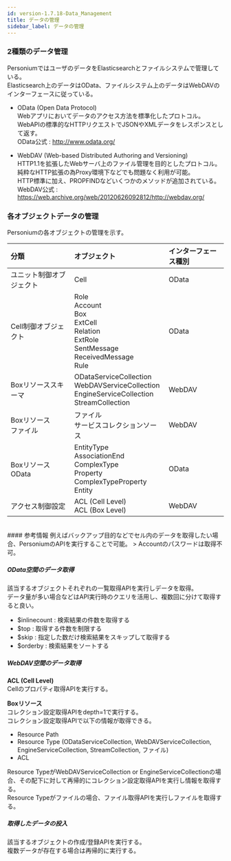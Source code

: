 ```yaml
---
id: version-1.7.18-Data_Management
title: データの管理
sidebar_label: データの管理
---
```

### 2種類のデータ管理
PersoniumではユーザのデータをElasticsearchとファイルシステムで管理している。<br>Elasticsearch上のデータはOData、ファイルシステム上のデータはWebDAVのインターフェースに従っている。

* OData (Open Data Protocol)<br>Webアプリにおいてデータのアクセス方法を標準化したプロトコル。<br>WebAPIの標準的なHTTPリクエストでJSONやXMLデータをレスポンスとして返す。<br>OData公式 : http://www.odata.org/

* WebDAV (Web-based Distributed Authoring and Versioning)<br>HTTP1.1を拡張したWebサーバ上のファイル管理を目的としたプロトコル。<br>純粋なHTTP拡張の為Proxy環境下などでも問題なく利用が可能。<br>HTTP標準に加え、PROPFINDなどいくつかのメソッドが追加されている。<br>WebDAV公式 : https://web.archive.org/web/20120626092812/http://webdav.org/

### 各オブジェクトデータの管理
Personiumの各オブジェクトの管理を示す。

|分類|オブジェクト|インターフェース種別|
|:--|:--|:--|
|ユニット制御オブジェクト|Cell|OData|
|Cell制御オブジェクト|Role<br>Account<br>Box<br>ExtCell<br>Relation<br>ExtRole<br>SentMessage<br>ReceivedMessage<br>Rule|OData|
|Boxリソーススキーマ|ODataServiceCollection<br>WebDAVServiceCollection<br>EngineServiceCollection<br>StreamCollection|WebDAV|
|Boxリソース<br>ファイル|ファイル<br>サービスコレクションソース|WebDAV|
|Boxリソース<br>OData|EntityType<br>AssociationEnd<br>ComplexType<br>Property<br>ComplexTypeProperty<br>Entity|OData|
|アクセス制御設定|ACL (Cell Level)<br>ACL (Box Level)|WebDAV|
<br>
#### 参考情報
例えばバックアップ目的などでセル内のデータを取得したい場合、PersoniumのAPIを実行することで可能。
> Accountのパスワードは取得不可。

##### OData空間のデータ取得
該当するオブジェクトそれぞれの一覧取得APIを実行しデータを取得。<br>データ量が多い場合などはAPI実行時のクエリを活用し、複数回に分けて取得すると良い。

* $inlinecount : 検索結果の件数を取得する
* $top : 取得する件数を制限する
* $skip : 指定した数だけ検索結果をスキップして取得する
* $orderby : 検索結果をソートする

##### WebDAV空間のデータ取得
**ACL (Cell Level)**<br>Cellのプロパティ取得APIを実行する。<br>

**Boxリソース**<br>コレクション設定取得APIをdepth=1で実行する。<br>コレクション設定取得APIで以下の情報が取得できる。

* Resource Path
* Resource Type (ODataServiceCollection, WebDAVServiceCollection, EngineServiceCollection, StreamCollection, ファイル)
* ACL

Resource TypeがWebDAVServiceCollection or EngineServiceCollectionの場合、その配下に対して再帰的にコレクション設定取得APIを実行し情報を取得する。<br>Resource Typeがファイルの場合、ファイル取得APIを実行しファイルを取得する。

##### 取得したデータの投入
該当するオブジェクトの作成/登録APIを実行する。<br>複数データが存在する場合は再帰的に実行する。
